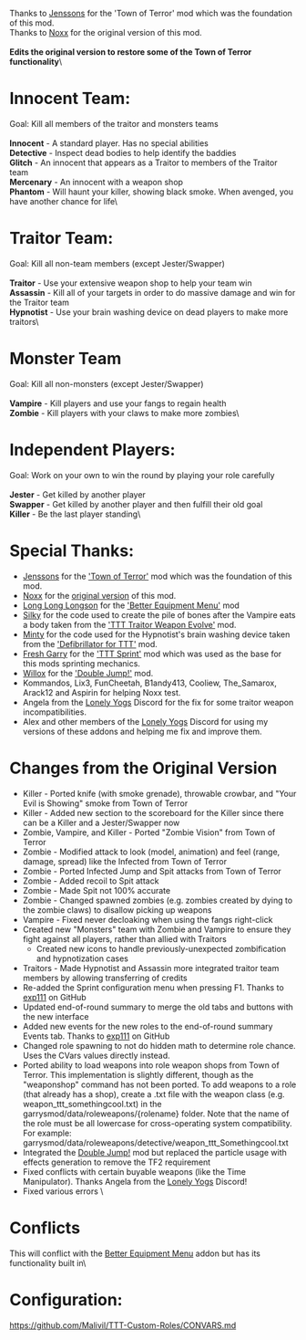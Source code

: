 Thanks to [Jenssons](https://steamcommunity.com/profiles/76561198044525091) for the 'Town of Terror' mod which was the foundation of this mod.\
Thanks to [Noxx](https://steamcommunity.com/id/nickpops98) for the original version of this mod.\
\
**Edits the original version to restore some of the Town of Terror functionality**\

# Innocent Team:
Goal: Kill all members of the traitor and monsters teams\
\
**Innocent** - A standard player. Has no special abilities\
**Detective** - Inspect dead bodies to help identify the baddies\
**Glitch** - An innocent that appears as a Traitor to members of the Traitor team\
**Mercenary** - An innocent with a weapon shop\
**Phantom** - Will haunt your killer, showing black smoke. When avenged, you have another chance for life\

# Traitor Team:
Goal: Kill all non-team members (except Jester/Swapper)\
\
**Traitor** - Use your extensive weapon shop to help your team win\
**Assassin** - Kill all of your targets in order to do massive damage and win for the Traitor team\
**Hypnotist** - Use your brain washing device on dead players to make more traitors\

# Monster Team
Goal: Kill all non-monsters (except Jester/Swapper)\
\
**Vampire** - Kill players and use your fangs to regain health\
**Zombie** - Kill players with your claws to make more zombies\

# Independent Players:
Goal: Work on your own to win the round by playing your role carefully\
\
**Jester** - Get killed by another player\
**Swapper** - Get killed by another player and then fulfill their old goal\
**Killer** - Be the last player standing\

# Special Thanks:
- [Jenssons](https://steamcommunity.com/profiles/76561198044525091) for the ['Town of Terror'](https://steamcommunity.com/sharedfiles/filedetails/?id=1092556189) mod which was the foundation of this mod.
- [Noxx](https://steamcommunity.com/id/nickpops98) for the [original version](https://steamcommunity.com/sharedfiles/filedetails/?id=1215502383) of this mod.
- [Long Long Longson](https://steamcommunity.com/id/gamerhenne) for the ['Better Equipment Menu'](https://steamcommunity.com/sharedfiles/filedetails/?id=878772496) mod
- [Silky](https://steamcommunity.com/profiles/76561198094798859) for the code used to create the pile of bones after the Vampire eats a body taken from the ['TTT Traitor Weapon Evolve'](https://steamcommunity.com/sharedfiles/filedetails/?id=1240572856) mod.
- [Minty](https://steamcommunity.com/id/_Minty_) for the code used for the Hypnotist's brain washing device taken from the ['Defibrillator for TTT'](https://steamcommunity.com/sharedfiles/filedetails/?id=801433502) mod.
- [Fresh Garry](https://steamcommunity.com/id/Fresh_Garry) for the ['TTT Sprint'](https://steamcommunity.com/sharedfiles/filedetails/?id=933056549) mod which was used as the base for this mods sprinting mechanics.
- [Willox](https://steamcommunity.com/id/willox) for the ['Double Jump!'](https://steamcommunity.com/sharedfiles/filedetails/?id=284538302) mod.
- Kommandos, Lix3, FunCheetah, B1andy413, Cooliew, The_Samarox, Arack12 and Aspirin for helping Noxx test.
- Angela from the [Lonely Yogs](https://lonely-yogs.co.uk/) Discord for the fix for some traitor weapon incompatibilities.
- Alex and other members of the [Lonely Yogs](https://lonely-yogs.co.uk/) Discord for using my versions of these addons and helping me fix and improve them.

# Changes from the Original Version
- Killer - Ported knife (with smoke grenade), throwable crowbar, and "Your Evil is Showing" smoke from Town of Terror
- Killer - Added new section to the scoreboard for the Killer since there can be a Killer and a Jester/Swapper now
- Zombie, Vampire, and Killer - Ported "Zombie Vision" from Town of Terror
- Zombie - Modified attack to look (model, animation) and feel (range, damage, spread) like the Infected from Town of Terror
- Zombie - Ported Infected Jump and Spit attacks from Town of Terror
- Zombie - Added recoil to Spit attack
- Zombie - Made Spit not 100% accurate
- Zombie - Changed spawned zombies (e.g. zombies created by dying to the zombie claws) to disallow picking up weapons
- Vampire - Fixed never decloaking when using the fangs right-click
- Created new "Monsters" team with Zombie and Vampire to ensure they fight against all players, rather than allied with Traitors
	- Created new icons to handle previously-unexpected zombification and hypnotization cases
- Traitors - Made Hypnotist and Assassin more integrated traitor team members by allowing transferring of credits
- Re-added the Sprint configuration menu when pressing F1. Thanks to [exp111](https://github.com/exp111/TTT-Custom-Roles/) on GitHub
- Updated end-of-round summary to merge the old tabs and buttons with the new interface
- Added new events for the new roles to the end-of-round summary Events tab. Thanks to [exp111](https://github.com/exp111/TTT-Custom-Roles/) on GitHub
- Changed role spawning to not do hidden math to determine role chance. Uses the CVars values directly instead.
- Ported ability to load weapons into role weapon shops from Town of Terror. This implementation is slightly different, though as the "weaponshop" command has not been ported. To add weapons to a role (that already has a shop), create a .txt file with the weapon class (e.g. weapon_ttt_somethingcool.txt) in the garrysmod/data/roleweapons/{rolename} folder. Note that the name of the role must be all lowercase for cross-operating system compatibility. For example: garrysmod/data/roleweapons/detective/weapon_ttt_Somethingcool.txt
- Integrated the [Double Jump!](https://steamcommunity.com/sharedfiles/filedetails/?id=284538302) mod but replaced the particle usage with effects generation to remove the TF2 requirement
- Fixed conflicts with certain buyable weapons (like the Time Manipulator). Thanks Angela from the [Lonely Yogs](https://lonely-yogs.co.uk/) Discord!
- Fixed various errors
\
# Conflicts
This will conflict with the [Better Equipment Menu](https://steamcommunity.com/sharedfiles/filedetails/?id=878772496) addon but has its functionality built in\

# Configuration:
https://github.com/Malivil/TTT-Custom-Roles/CONVARS.md